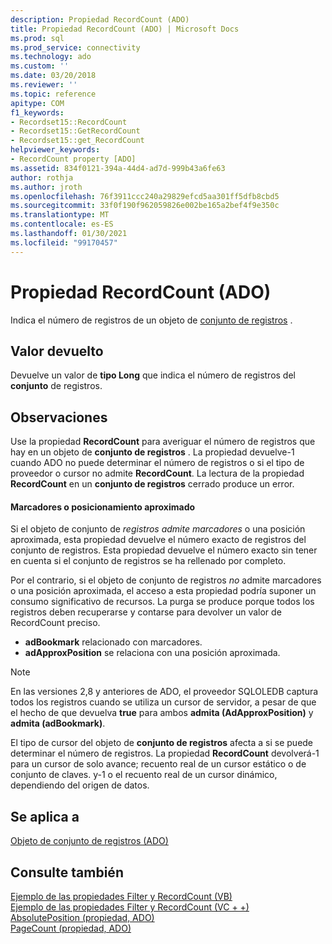 ```yaml
---
description: Propiedad RecordCount (ADO)
title: Propiedad RecordCount (ADO) | Microsoft Docs
ms.prod: sql
ms.prod_service: connectivity
ms.technology: ado
ms.custom: ''
ms.date: 03/20/2018
ms.reviewer: ''
ms.topic: reference
apitype: COM
f1_keywords:
- Recordset15::RecordCount
- Recordset15::GetRecordCount
- Recordset15::get_RecordCount
helpviewer_keywords:
- RecordCount property [ADO]
ms.assetid: 834f0121-394a-44d4-ad7d-999b43a6fe63
author: rothja
ms.author: jroth
ms.openlocfilehash: 76f3911ccc240a29829efcd5aa301ff5dfb8cbd5
ms.sourcegitcommit: 33f0f190f962059826e002be165a2bef4f9e350c
ms.translationtype: MT
ms.contentlocale: es-ES
ms.lasthandoff: 01/30/2021
ms.locfileid: "99170457"
---
```

# <a name="recordcount-property-ado"></a>Propiedad RecordCount (ADO)

Indica el número de registros de un objeto de [conjunto de registros](./recordset-object-ado.md) .
  
## <a name="return-value"></a>Valor devuelto

Devuelve un valor de **tipo Long** que indica el número de registros del **conjunto** de registros.
  
## <a name="remarks"></a>Observaciones

Use la propiedad **RecordCount** para averiguar el número de registros que hay en un objeto de **conjunto de registros** . La propiedad devuelve-1 cuando ADO no puede determinar el número de registros o si el tipo de proveedor o cursor no admite **RecordCount**. La lectura de la propiedad **RecordCount** en un **conjunto de registros** cerrado produce un error.

#### <a name="bookmarks-or-approximate-positioning"></a>Marcadores o posicionamiento aproximado

Si el objeto de conjunto de *registros admite marcadores* o una posición aproximada, esta propiedad devuelve el número exacto de registros del conjunto de registros. Esta propiedad devuelve el número exacto sin tener en cuenta si el conjunto de registros se ha rellenado por completo.

Por el contrario, si el objeto de conjunto de registros *no* admite marcadores o una posición aproximada, el acceso a esta propiedad podría suponer un consumo significativo de recursos. La purga se produce porque todos los registros deben recuperarse y contarse para devolver un valor de RecordCount preciso.

- **adBookmark** relacionado con marcadores.
- **adApproxPosition** se relaciona con una posición aproximada.

> [!NOTE]
> En las versiones 2,8 y anteriores de ADO, el proveedor SQLOLEDB captura todos los registros cuando se utiliza un cursor de servidor, a pesar de que el hecho de que devuelva **true** para ambos **admita (AdApproxPosition)** y **admita (adBookmark)**.
  
El tipo de cursor del objeto de **conjunto de registros** afecta a si se puede determinar el número de registros. La propiedad **RecordCount** devolverá-1 para un cursor de solo avance; recuento real de un cursor estático o de conjunto de claves. y-1 o el recuento real de un cursor dinámico, dependiendo del origen de datos.
  
## <a name="applies-to"></a>Se aplica a

[Objeto de conjunto de registros (ADO)](./recordset-object-ado.md)  
  
## <a name="see-also"></a>Consulte también

[Ejemplo de las propiedades Filter y RecordCount (VB)](./filter-and-recordcount-properties-example-vb.md)   
[Ejemplo de las propiedades Filter y RecordCount (VC + +)](./filter-and-recordcount-properties-example-vc.md)   
[AbsolutePosition (propiedad, ADO)](./absoluteposition-property-ado.md)   
[PageCount (propiedad, ADO)](./pagecount-property-ado.md)